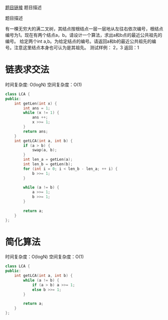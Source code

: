 [题目链接][1]
题目描述

题目描述

有一棵无穷大的满二叉树，其结点按根结点一层一层地从左往右依次编号，根结点编号为1。现在有两个结点a，b。请设计一个算法，求出a和b点的最近公共祖先的编号。
给定两个int a,b。为给定结点的编号。请返回a和b的最近公共祖先的编号。注意这里结点本身也可认为是其祖先。
测试样例：
2，3
返回：1

# 链表求交法

时间复杂度: O(logN)
空间复杂度：O(1)

```cpp
class LCA {
public:
    int getLen(int x) {
        int ans = 1;
        while (x != 1) {
            ans ++;
            x >>= 1;
        }
        return ans;
    }
    int getLCA(int a, int b) {
        if (a > b) {
            swap(a, b);
        }
        int len_a = getLen(a);
        int len_b = getLen(b);
        for (int i = 0; i < len_b - len_a; ++ i) {
            b >>= 1;
        }
        
        while (a != b) {
            a >>= 1;
            b >>= 1;
        }
        
        return a;
    }
};
```

# 简化算法
时间复杂度：O(logN)
空间复杂度：O(1)

```cpp
class LCA {
public:
    int getLCA(int a, int b) {
        while (a != b) {
            if (a > b) a >>= 1;
            else b >>= 1;
        }
        
        return a;
    }
};
```

[1]: http://www.nowcoder.com/practice/70e00e490b454006976c1fdf47f155d9?tpId=8&tqId=11017&rp=2&ru=/ta/cracking-the-coding-interview&qru=/ta/cracking-the-coding-interview/question-ranking